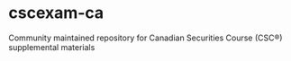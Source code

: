 # cscexam-ca
Community maintained repository for Canadian Securities Course (CSC®) supplemental materials
